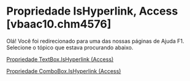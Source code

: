 
# Propriedade IsHyperlink, Access [vbaac10.chm4576]

Olá! Você foi redirecionado para uma das nossas páginas de Ajuda F1. Selecione o tópico que estava procurando abaixo.

[Propriedade TextBox.IsHyperlink (Access)](http://msdn.microsoft.com/library/68d2ca6a-7ea2-a44d-db32-1fa040475267%28Office.15%29.aspx)

[Propriedade ComboBox.IsHyperlink (Access)](http://msdn.microsoft.com/library/005d21a1-c44c-c0a6-f625-2b3f8f4f8f91%28Office.15%29.aspx)

